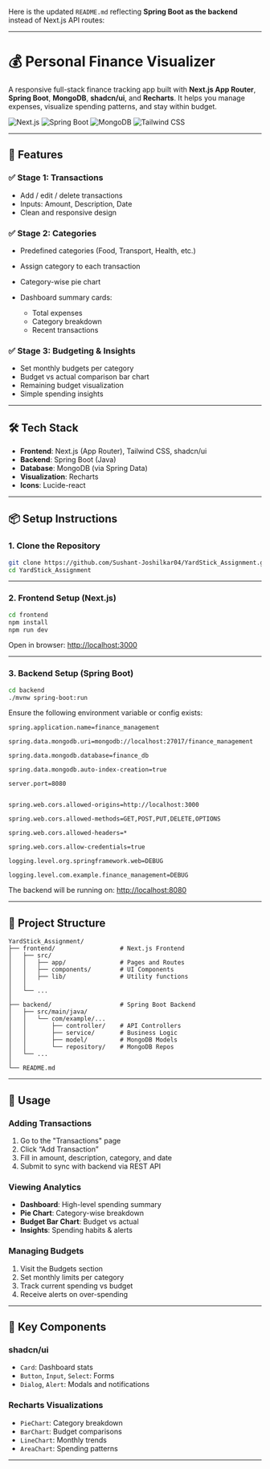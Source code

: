 Here is the updated `README.md` reflecting **Spring Boot as the backend** instead of Next.js API routes:

---

# 💰 Personal Finance Visualizer

A responsive full-stack finance tracking app built with **Next.js App Router**, **Spring Boot**, **MongoDB**, **shadcn/ui**, and **Recharts**. It helps you manage expenses, visualize spending patterns, and stay within budget.

![Next.js](https://img.shields.io/badge/Next.js-000000?style=for-the-badge\&logo=nextdotjs\&logoColor=white)
![Spring Boot](https://img.shields.io/badge/Spring_Boot-6DB33F?style=for-the-badge\&logo=spring-boot\&logoColor=white)
![MongoDB](https://img.shields.io/badge/MongoDB-4EA94B?style=for-the-badge\&logo=mongodb\&logoColor=white)
![Tailwind CSS](https://img.shields.io/badge/Tailwind_CSS-38B2AC?style=for-the-badge\&logo=tailwind-css\&logoColor=white)

---

## 🚀 Features

### ✅ Stage 1: Transactions

* Add / edit / delete transactions
* Inputs: Amount, Description, Date
* Clean and responsive design

### ✅ Stage 2: Categories

* Predefined categories (Food, Transport, Health, etc.)
* Assign category to each transaction
* Category-wise pie chart
* Dashboard summary cards:

  * Total expenses
  * Category breakdown
  * Recent transactions

### ✅ Stage 3: Budgeting & Insights

* Set monthly budgets per category
* Budget vs actual comparison bar chart
* Remaining budget visualization
* Simple spending insights

---

## 🛠️ Tech Stack

* **Frontend**: Next.js (App Router), Tailwind CSS, shadcn/ui
* **Backend**: Spring Boot (Java)
* **Database**: MongoDB (via Spring Data)
* **Visualization**: Recharts
* **Icons**: Lucide-react

---

## 📦 Setup Instructions

### 1. Clone the Repository

```bash
git clone https://github.com/Sushant-Joshilkar04/YardStick_Assignment.git
cd YardStick_Assignment
```

---

### 2. Frontend Setup (Next.js)

```bash
cd frontend
npm install
npm run dev
```

Open in browser: [http://localhost:3000](http://localhost:3000)


---

### 3. Backend Setup (Spring Boot)


```bash
cd backend
./mvnw spring-boot:run
```

Ensure the following environment variable or config exists:

```properties
spring.application.name=finance_management

spring.data.mongodb.uri=mongodb://localhost:27017/finance_management

spring.data.mongodb.database=finance_db

spring.data.mongodb.auto-index-creation=true

server.port=8080


spring.web.cors.allowed-origins=http://localhost:3000

spring.web.cors.allowed-methods=GET,POST,PUT,DELETE,OPTIONS

spring.web.cors.allowed-headers=*

spring.web.cors.allow-credentials=true

logging.level.org.springframework.web=DEBUG

logging.level.com.example.finance_management=DEBUG
```

The backend will be running on: [http://localhost:8080](http://localhost:8080)

---

## 📁 Project Structure

```
YardStick_Assignment/
├── frontend/                  # Next.js Frontend
│   ├── src/
│   │   ├── app/               # Pages and Routes
│   │   ├── components/        # UI Components
│   │   ├── lib/               # Utility functions
│   │   
│   └── ...
│
├── backend/                   # Spring Boot Backend
│   ├── src/main/java/
│   │   └── com/example/...
│   │       ├── controller/    # API Controllers
│   │       ├── service/       # Business Logic
│   │       ├── model/         # MongoDB Models
│   │       └── repository/    # MongoDB Repos
│   └── ...
│
└── README.md
```

---

## 🧭 Usage

### Adding Transactions

1. Go to the "Transactions" page
2. Click “Add Transaction”
3. Fill in amount, description, category, and date
4. Submit to sync with backend via REST API

### Viewing Analytics

* **Dashboard**: High-level spending summary
* **Pie Chart**: Category-wise breakdown
* **Budget Bar Chart**: Budget vs actual
* **Insights**: Spending habits & alerts

### Managing Budgets

1. Visit the Budgets section
2. Set monthly limits per category
3. Track current spending vs budget
4. Receive alerts on over-spending

---

## 🌟 Key Components

### shadcn/ui

* `Card`: Dashboard stats
* `Button`, `Input`, `Select`: Forms
* `Dialog`, `Alert`: Modals and notifications

### Recharts Visualizations

* `PieChart`: Category breakdown
* `BarChart`: Budget comparisons
* `LineChart`: Monthly trends
* `AreaChart`: Spending patterns

---

